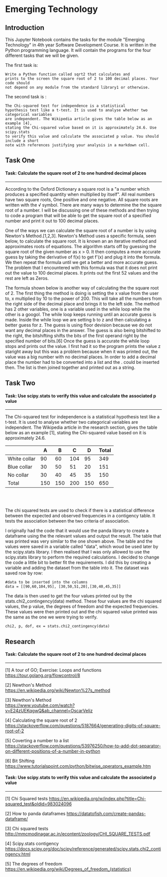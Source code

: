# Emerging Technology


Introduction
-------------------------------------------------------------------------------------------------------------------

This Jupyter Notebook contains the tasks for the module "Emerging Technology" in 4th year Software Development Course. It is written in the Python programming language. It will contain the programs for the four different tasks that we will be given. 

The first task is: 

``` 
Write a Python function called sqrt2 that calculates and
prints to the screen the square root of 2 to 100 decimal places. Your code should
not depend on any module from the standard library1 or otherwise.
```
The second task is :

```
The Chi-squared test for independence is a statistical
hypothesis test like a t-test. It is used to analyse whether two categorical variables
are independent. The Wikipedia article gives the table below as an example [4],
stating the Chi-squared value based on it is approximately 24.6. Use scipy.stats
to verify this value and calculate the associated p value. You should include a short
note with references justifying your analysis in a markdown cell.
```


Task One
-------------------------------------------------------------------------------------------------------------------
#### Task: Calculate the square root of 2 to one hundred decimal places
---------------------------------------------------------------------

According to the Oxford Dictionary a square root is a "a number which produces a specified quantity when multiplied by itself". All real numbers have two square roots, One positive and one negative. All square roots are written with the √ symbol. There are many ways to determine the the square root of a number. I will be discussing one of these methods and then trying to code a program that will be able to get the square root of a specified number and print it out to 100 decimal places.

One of the ways we can calculate the square root of a number is by using Newton's Method.[1,2,3]. Newton's Method uses a specific formula, seen below, to calculate the square root. It is known an an iterative method and approximates roots of equations. The algorithm starts off by guessing the square root of the given number as x > 0. It then computes a more accurate guess by taking the derivative of f(x) to get f'(x) and plug it into the formula. We then repeat the formula until we get a better and more accurate guess. The problem that I encountered with this formula was that it does not print out the value to 100 decimal places. It prints out the first 52 values and the rest are left as Zeros.

The formula shown below is another way of calculating the the square root of 2. The first thing the method is doing is setting the x value from the user to, x multiplied by 10 to the power of 200. This will take all the numbers from the right side of the decimal place and brings it to the left side. The method has 2 other variables, one is a variable used in the while loop while the other is a googol. The while loop keeps running until an accurate guess is made. Inside the while loop we are setting b to z and then calculating a better guess for z. The guess is using floor devision because we do not want any decimal places in the answer. The guess is also being bitshifted to the right, the bitshifting shifts the bits of the first operand right by the specified number of bits.[6] Once the guess is accurate the while loop stops and prints out the value. I first had it so the program prints the value z staright away but this was a problem because when it was printed out, the value was a big number with no decimal places. In order to add a decimal place the number had to be converted into a list and the . could be inserted then. The list is then joined together and printed out as a string.


Task Two
-------------------------------------------------------------------------------------------------------------------

#### Task: Use scipy.stats to verify this value and calculate the associated p value
-------------------------------------------------------------------------------

The Chi-squared test for independence is a statistical hypothesis test like a t-test. It is used to analyse whether two categorical variables are independent. The Wikipedia article in the research section, gives the table below as an example [1],
stating the Chi-squared value based on it is approximately 24.6. <br>

|             | A   | B   | C   | D   | Total  |
| ----------- | ----| ----| ----| ----|--------|
| White collar| 90  | 60  | 104 | 95  | 349    |
| Blue collar | 30  | 50  | 51  | 20  | 151    |
| No collar   | 30  | 40  | 45  | 35  | 150    |
| Total       | 150 | 150 | 200 | 150 | 650    |

<br><br>

The chi squared tests are used to check if there is a statistical difference between the expected and observed frequencies in a contigency table. It tests the association between the two criteria of association.  

I originally had the code that it would use the panda library to create a dataframe using the the relevant values and output the result. The table that was printed was very similar to the one shown above. The table and the values were saved in a variable called "data", which woud be used later by the scipy.stats library. I then realised that I was only allowed to use the scipy.stats library to perform the required calculations. I decided to change the code a little bit to better fit the requirements. I did this by creating a variable and adding the dataset from the table into it. The dataset was saved row by row: 

```
#data to be inserted into the columns
data = [[90,60,104,95], [30,50,51,20],[30,40,45,35]]
```

The data is then used to get the four values printed out by the stats.chi2_contingency(data) method. These four values are the chi squared values, the p value, the degrees of freedom and the expected frequencies. These values were then printed out and the chi squared value printed was the same as the one we were trying to verify.

```
chi2, p, dof, ex = stats.chi2_contingency(data)
```

Research
-------------------------------------------------------------------------------------------------------------------
#### Task: Calculate the square root of 2 to one hundred decimal places
---------------------------------------------------------------------

[1] A tour of GO; Exercise: Loops and functions  
https://tour.golang.org/flowcontrol/8

[2] Newthon's Method  
https://en.wikipedia.org/wiki/Newton%27s_method

[3] Newthon's Method  
https://www.youtube.com/watch?v=E24zUEKqgwQ&ab_channel=OscarVeliz

[4] Calculating the square root of 2  
https://stackoverflow.com/questions/5187664/generating-digits-of-square-root-of-2

[5] Coverting a number to a list  
https://stackoverflow.com/questions/53976250/how-to-add-dot-separator-on-different-positions-of-a-number-in-python

[6] Bit Shifting  
https://www.tutorialspoint.com/python/bitwise_operators_example.htm

#### Task: Use scipy.stats to verify this value and calculate the associated p value
-------------------------------------------------------------------------------
[1] Chi Squared tests
https://en.wikipedia.org/w/index.php?title=Chi-squared_test&oldid=983024096  

[2] How to panda dataframes
https://datatofish.com/create-pandas-dataframe/  

[3] Chi squared tests
http://mmcmodinagar.ac.in/econtent/zoology/CHI_SQUARE_TESTS.pdf  

[4] Scipy.stats contigency
https://docs.scipy.org/doc/scipy/reference/generated/scipy.stats.chi2_contingency.html 

[5] The degrees of freedom  
https://en.wikipedia.org/wiki/Degrees_of_freedom_(statistics)  
